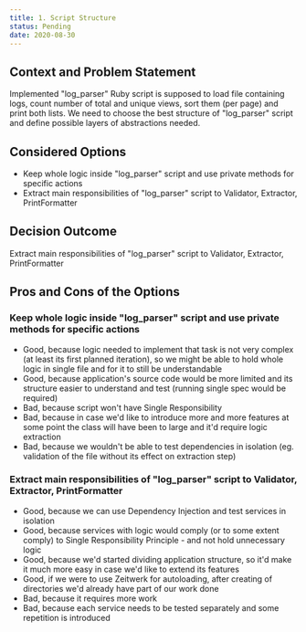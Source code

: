 ```yaml
---
title: 1. Script Structure
status: Pending
date: 2020-08-30
---
```


## Context and Problem Statement

Implemented "log_parser" Ruby script is supposed to load file containing logs, count number of total and unique views, sort them (per page) and print both lists.
We need to choose the best structure of "log_parser" script and define possible layers of abstractions needed.

## Considered Options

* Keep whole logic inside "log_parser" script and use private methods for specific actions
* Extract main responsibilities of "log_parser" script to Validator, Extractor, PrintFormatter

## Decision Outcome

Extract main responsibilities of "log_parser" script to Validator, Extractor, PrintFormatter

## Pros and Cons of the Options

### Keep whole logic inside "log_parser" script and use private methods for specific actions

* Good, because logic needed to implement that task is not very complex (at least its first planned iteration), so we might be able
 to hold whole logic in single file and for it to still be understandable
* Good, because application's source code would be more limited and its structure easier to understand and test (running single spec would be required)
* Bad, because script won't have Single Responsibility 
* Bad, because in case we'd like to introduce more and more features at some point the class will have been to large and it'd require logic extraction
* Bad, because we wouldn't be able to test dependencies in isolation (eg. validation of the file without its effect on extraction step) 

### Extract main responsibilities of "log_parser" script to Validator, Extractor, PrintFormatter

* Good, because we can use Dependency Injection and test services in isolation
* Good, because services with logic would comply (or to some extent comply) to Single Responsibility Principle - and not hold unnecessary logic
* Good, because we'd started dividing application structure, so it'd make it much more easy in case we'd like to extend its features 
* Good, if we were to use Zeitwerk for autoloading, after creating of directories we'd already have part of our work done
* Bad, because it requires more work
* Bad, because each service needs to be tested separately and some repetition is introduced

